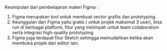 Kesimpulan dari pembelajaran materi Figma :

1.  Figma merupakan tool untuk membuat vector grafiis dan prototyping.
2.  Keunggulan dari Figma yaitu gratis ( untuk projek maksimal 3 user), bisa run di berbagai platform, fitur yang melimpah untuk team collaboration serta integrasi high-quality prototyping
3.  Figma juga terdapat fitur Sketch sehingga memudahkan ketika akan membuka projek dari editor lain.
